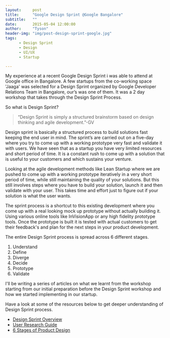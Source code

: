 ```yaml
---
layout:     post
title:      "Google Design Sprint @Google Bangalore"
subtitle:   ""
date:       2015-05-04 12:00:00
author:     "Tyson"
header-img: "img/post-design-sprint-google.jpg"
tags:
      - Design Sprint
      - Design
      - UI/UX
      - Startup

---
```


My experience at a recent Google Design Sprint i was able to attend at Google office in Bangalore. A few startups from the co-working space 'Jaaga' was selected for a Design Sprint organized by Google Developer Relations Team in Bangalore, our’s was one of them. It was a 2 day workshop that takes through the Design Sprint Process.

So what is Design Sprint?

> “Design Sprint is simply a structured brainstorm based on design thinking and agile development.”-GV

Design sprint is basically a structured process to build solutions fast keeping the end user in mind. The sprint’s are carried out on a five-day where you try to come up with a working prototype very fast and validate it with users. We have seen that as a startup you have very limited resources and short period of time. It is a constant rush to come up with a solution that is useful to your customers and which sustains your venture.

Looking at the agile development methods like Lean Startup where we are pushed to come up with a working prototype iteratively in a very short period of time, while still maintaining the quality of your solutions. But this still involves steps where you have to build your solution, launch it and then validate with your user. This takes time and effort just to figure out if your solution is what the user wants.

The sprint process is a shortcut to this existing development where you come up with a real looking mock up prototype without actually building it. Using various online tools like InVisionApp or any high fidelity prototype tools. Once the prototype is built it is tested with actual customers to get their feedback's and plan for the next steps in your product development.

The entire Design Sprint process is spread across 6 different stages.
  1. Understand
  2. Define
  3. Diverge
  4. Decide
  5. Prototype
  6. Validate

I'll be writing a series of articles on what we learnt from the workshop starting from our initial preparation before the Design Sprint workshop and how we started implementing in our startup.

Have a look at some of the resources below to get deeper understanding of Design Sprint process.

  * [Design Sprint Overview](http://www.gv.com/sprint/)
  * [User Research Guide](https://library.gv.com/gv-guide-to-research-847cfb08fcef)
  * [6 Stages of Product Design](https://developers.google.com/design-sprint/product/)
